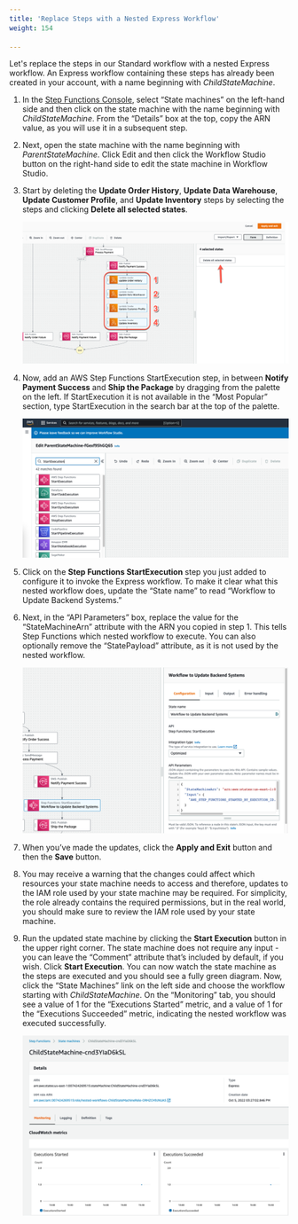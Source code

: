 ```yaml
---
title: 'Replace Steps with a Nested Express Workflow'
weight: 154

---
```


Let's replace the steps in our Standard workflow with a nested Express workflow. An Express workflow containing these steps has already been created in your account, with a name beginning with _ChildStateMachine_.

1. In the [Step Functions Console](https://console.aws.amazon.com/states/home), select “State machines” on the left-hand side and then click on the state machine with the name beginning with *ChildStateMachine*. From the “Details” box at the top, copy the ARN value, as you will use it in a subsequent step.  

2. Next, open the state machine with the name beginning with *ParentStateMachine*. Click Edit and then click the Workflow Studio button on the right-hand side to edit the state machine in Workflow Studio.  

3. Start by deleting the **Update Order History**, **Update Data Warehouse**, **Update Customer Profile**, and **Update Inventory** steps by selecting the steps and clicking **Delete all selected states**.  

    ![Delete existing workflow steps](/static/img/module-13/delete-steps-from-workflow.png)

4. Now, add an AWS Step Functions StartExecution step, in between **Notify Payment Success** and **Ship the Package** by dragging from the palette on the left. If StartExecution it is not available in the “Most Popular” section, type StartExecution in the search bar at the top of the palette.  

    ![Add StartExecution step](/static/img/module-13/add-start-execution-step.png)

5. Click on the **Step Functions StartExecution** step you just added to configure it to invoke the Express workflow. To make it clear what this nested workflow does, update the “State name” to read “Workflow to Update Backend Systems.”  

6. Next, in the “API Parameters” box, replace the value for the “StateMachineArn” attribute with the ARN you copied in step 1. This tells Step Functions which nested workflow to execute. You can also optionally remove the “StatePayload” attribute, as it is not used by the nested workflow.  

    ![Configure nested Express workflow](/static/img/module-13/configure-nested-express-workflow.png)

7. When you’ve made the updates, click the **Apply and Exit** button and then the **Save** button.  

8. You may receive a warning that the changes could affect which resources your state machine needs to access and therefore, updates to the IAM role used by your state machine may be required. For simplicity, the role already contains the required permissions, but in the real world, you should make sure to review the IAM role used by your state machine.  

9. Run the updated state machine by clicking the **Start Execution** button in the upper right corner. The state machine does not require any input - you can leave the “Comment” attribute that’s included by default, if you wish. Click **Start Execution**. You can now watch the state machine as the steps are executed and you should see a fully green diagram. Now, click the “State Machines” link on the left side and choose the workflow starting with _ChildStateMachine_. On the “Monitoring” tab, you should see a value of 1 for the “Executions Started” metric, and a value of 1 for the “Executions Succeeded” metric, indicating the nested workflow was executed successfully.  

    ![Child Express workflow execution stats](/static/img/module-13/child-state-machine-execution-stats.png)
